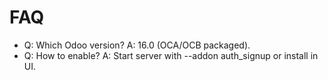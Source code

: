 # FAQ

- Q: Which Odoo version? A: 16.0 (OCA/OCB packaged).
- Q: How to enable? A: Start server with --addon auth_signup or install in UI.
